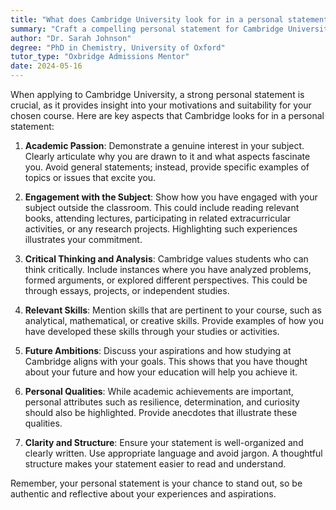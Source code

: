 ```yaml
---
title: "What does Cambridge University look for in a personal statement?"
summary: "Craft a compelling personal statement for Cambridge University, showcasing academic passion, engagement, skills, ambitions, and personal qualities."
author: "Dr. Sarah Johnson"
degree: "PhD in Chemistry, University of Oxford"
tutor_type: "Oxbridge Admissions Mentor"
date: 2024-05-16
---
```


When applying to Cambridge University, a strong personal statement is crucial, as it provides insight into your motivations and suitability for your chosen course. Here are key aspects that Cambridge looks for in a personal statement:

1. **Academic Passion**: Demonstrate a genuine interest in your subject. Clearly articulate why you are drawn to it and what aspects fascinate you. Avoid general statements; instead, provide specific examples of topics or issues that excite you.

2. **Engagement with the Subject**: Show how you have engaged with your subject outside the classroom. This could include reading relevant books, attending lectures, participating in related extracurricular activities, or any research projects. Highlighting such experiences illustrates your commitment.

3. **Critical Thinking and Analysis**: Cambridge values students who can think critically. Include instances where you have analyzed problems, formed arguments, or explored different perspectives. This could be through essays, projects, or independent studies.

4. **Relevant Skills**: Mention skills that are pertinent to your course, such as analytical, mathematical, or creative skills. Provide examples of how you have developed these skills through your studies or activities.

5. **Future Ambitions**: Discuss your aspirations and how studying at Cambridge aligns with your goals. This shows that you have thought about your future and how your education will help you achieve it.

6. **Personal Qualities**: While academic achievements are important, personal attributes such as resilience, determination, and curiosity should also be highlighted. Provide anecdotes that illustrate these qualities.

7. **Clarity and Structure**: Ensure your statement is well-organized and clearly written. Use appropriate language and avoid jargon. A thoughtful structure makes your statement easier to read and understand.

Remember, your personal statement is your chance to stand out, so be authentic and reflective about your experiences and aspirations.
    